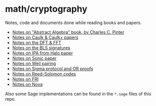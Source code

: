# math/cryptography

Notes, code and documents done while reading books and papers.

- [Notes on "Abstract Algebra" book, by Charles C. Pinter](abstract-algebra-charles-pinter-notes.pdf)
- [Notes on Caulk & Caulk+ papers](notes_caulk.pdf)
- [Notes on the DFT & FFT](fft-notes.pdf)
- [Notes on the BLS signatures](notes_bls-sig.pdf)
- [Notes on IPA from Halo paper](notes_halo.pdf)
- [Notes on Sonic paper](notes_sonic.pdf)
- [Notes on Weil pairing](weil-pairing.pdf)
- [Notes on Sigma protocol and OR proofs](sigma-or-notes.pdf)
- [Notes on Reed-Solomon codes](notes_reed-solomon.pdf)
- [Notes on FRI](notes_fri.pdf)
- [Notes on Nova](notes_nova.pdf)

Also some Sage implementations can be found in the `*.sage` files of this repo.
